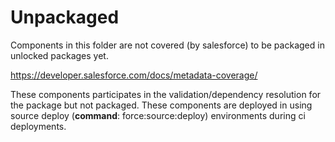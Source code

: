 # Unpackaged

Components in this folder are not covered (by salesforce) to be packaged in unlocked packages yet.


https://developer.salesforce.com/docs/metadata-coverage/

These components participates in the validation/dependency resolution for the package but not packaged. These components are deployed in using source deploy (<strong>command</strong>: force:source:deploy) environments during ci deployments.